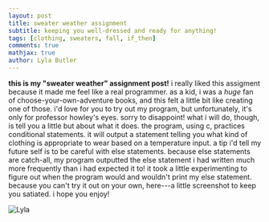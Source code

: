 ```yaml
---
layout: post
title: sweater weather assignment
subtitle: keeping you well-dressed and ready for anything!
tags: [clothing, sweaters, fall, if_then]
comments: true
mathjax: true
author: Lyla Butler
---
```


**this is my "sweater weather" assignment post!**
i really liked this assigment because it made me feel like a real programmer.
as a kid, i was a _huge_ fan of choose-your-own-adventure books, and this felt a little bit like creating one of those.
i'd love for you to try out my program, but unfortunately, it's only for professor howley's eyes. sorry to disappoint!
what i will do, though, is tell you a little but about what it does.
the program, using c, practices conditional statements. it will output a statement telling you what kind of clothing is appropriate to wear based on a temperature input.
a tip i'd tell my future self is to be careful with else statements. because else statements are catch-all, my program outputted the else statement i had written much more frequently than i had expected it to! it took a little experimenting to figure out when the program would and wouldn't print my else statement.
because you can't try it out on your own, here---a little screenshot to keep you satiated. i hope you enjoy!

![Lyla](https://lylafbutler.github.io/assets/img/lylaphoto.jpeg)
